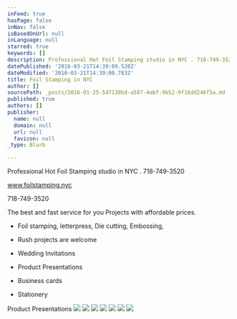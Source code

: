 ```yaml
---
inFeed: true
hasPage: false
inNav: false
isBasedOnUrl: null
inLanguage: null
starred: true
keywords: []
description: Professional Hot Foil Stamping studio in NYC . 718-749-3520
datePublished: '2016-03-21T14:39:09.520Z'
dateModified: '2016-03-21T14:39:00.783Z'
title: Foil Stamping in NYC
author: []
sourcePath: _posts/2016-01-25-5d7138bd-a587-4abf-9b52-9f16dd246f5a.md
published: true
authors: []
publisher:
  name: null
  domain: null
  url: null
  favicon: null
_type: Blurb

---
```

Professional Hot Foil Stamping studio in NYC . 718-749-3520

www.foilstamping.nyc 

718-749-3520

The best and fast service for you Projects with affordable prices.

* Foil stamping, letterpress, Die cutting, Embossing, 

* Rush projects are welcome

* Wedding Invitations

* Product Presentations

* Business cards

* Stationery

Product Presentations
![](https://the-grid-user-content.s3-us-west-2.amazonaws.com/37c0db42-961b-4759-a731-3b24eb99ac1b.jpg)
![](https://the-grid-user-content.s3-us-west-2.amazonaws.com/b2d63c71-638f-4df3-bb50-27f71a83fb09.jpg)
![](https://the-grid-user-content.s3-us-west-2.amazonaws.com/5c539287-abad-4fbc-a25c-d5faaa647406.jpg)
![](https://the-grid-user-content.s3-us-west-2.amazonaws.com/3910edc8-b2b3-4561-95c5-5a875fe70f73.jpg)
![](https://the-grid-user-content.s3-us-west-2.amazonaws.com/d0b3f848-df7d-4156-8f8f-7b31f3234340.jpg)
![](https://the-grid-user-content.s3-us-west-2.amazonaws.com/809869d8-eafa-4b0e-a347-172b6d802ee3.jpg)
![](https://the-grid-user-content.s3-us-west-2.amazonaws.com/0d427937-9529-4f1b-b771-f02011df10e2.jpg)